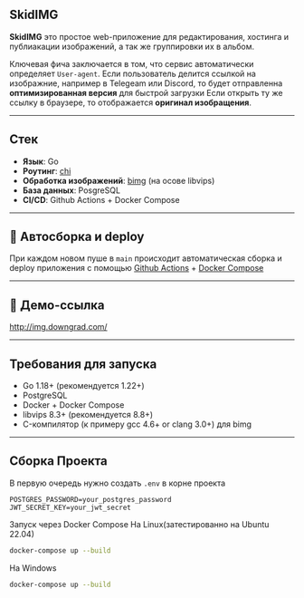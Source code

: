 ## SkidIMG

**SkidIMG** это простое web-приложение для редактирования, хостинга и публиакации изображений, а так же группировки их в альбом.
 
Ключевая фича заключается в том, что сервис автоматически определяет `User-agent`. Eсли пользователь делится ссылкой на изображние, например в Telegeam или Discord, 
то будет отправленна **оптимизированная версия** для быстрой загрузки
Если открыть ту же ссылку в браузере, то отображается **оригинал изобращения**.

---

## Стек

- **Язык**: Go
- **Роутинг**: [chi](https://github.com/go-chi/chi)
- **Обработка изображений**: [bimg](https://github.com/h2non/bimg) (на осове libvips)
- **База данных**: PosgreSQL
- **CI/CD**: Github Actions + Docker Compose

---

## 🚀 Автосборка и deploy

При каждом новом пуше в `main` происходит автоматическая сборка и deploy приложения с помощью [Github Actions](.github/workflows/deploy.yml) + [Docker Compose](docker-compose.yml)

---

## 🔗 Демо-ссылка

http://img.downgrad.com/

---

## Требования для запуска

- Go 1.18+ (рекомендуется 1.22+)
- PostgreSQL
- Docker + Docker Compose
- libvips 8.3+ (рекомендуется  8.8+)
- C-компилятор (к примеру gcc 4.6+ or clang 3.0+) для bimg

---

## Сборка Проекта

В первую очередь нужно создать `.env` в корне проекта
```env
POSTGRES_PASSWORD=your_postgres_password
JWT_SECRET_KEY=your_jwt_secret
``` 
Запуск через Docker Compose 
На Linux(затестированно на Ubuntu 22.04)
```sh
docker-compose up --build
```


На Windows
```sh
docker-compose up --build
```
